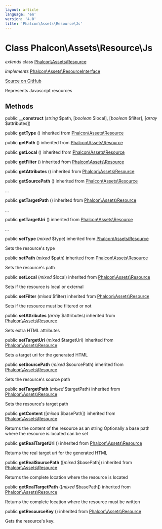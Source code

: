 ```yaml
---
layout: article
language: 'en'
version: '4.0'
title: 'Phalcon\Assets\Resource\Js'
---
```

# Class **Phalcon\Assets\Resource\Js**

*extends* class [Phalcon\Assets\Resource](Phalcon_Assets_Resource)

*implements* [Phalcon\Assets\ResourceInterface](Phalcon_Assets_ResourceInterface)

<a href="https://github.com/phalcon/cphalcon/tree/v4.0.0/phalcon/assets/resource/js.zep" class="btn btn-default btn-sm">Source on GitHub</a>

Represents Javascript resources


## Methods
public  **__construct** (*string* $path, [*boolean* $local], [*boolean* $filter], [*array* $attributes])





public  **getType** () inherited from [Phalcon\Assets\Resource](Phalcon_Assets_Resource)





public  **getPath** () inherited from [Phalcon\Assets\Resource](Phalcon_Assets_Resource)





public  **getLocal** () inherited from [Phalcon\Assets\Resource](Phalcon_Assets_Resource)





public  **getFilter** () inherited from [Phalcon\Assets\Resource](Phalcon_Assets_Resource)





public  **getAttributes** () inherited from [Phalcon\Assets\Resource](Phalcon_Assets_Resource)





public  **getSourcePath** () inherited from [Phalcon\Assets\Resource](Phalcon_Assets_Resource)

...


public  **getTargetPath** () inherited from [Phalcon\Assets\Resource](Phalcon_Assets_Resource)

...


public  **getTargetUri** () inherited from [Phalcon\Assets\Resource](Phalcon_Assets_Resource)

...


public  **setType** (*mixed* $type) inherited from [Phalcon\Assets\Resource](Phalcon_Assets_Resource)

Sets the resource's type



public  **setPath** (*mixed* $path) inherited from [Phalcon\Assets\Resource](Phalcon_Assets_Resource)

Sets the resource's path



public  **setLocal** (*mixed* $local) inherited from [Phalcon\Assets\Resource](Phalcon_Assets_Resource)

Sets if the resource is local or external



public  **setFilter** (*mixed* $filter) inherited from [Phalcon\Assets\Resource](Phalcon_Assets_Resource)

Sets if the resource must be filtered or not



public  **setAttributes** (*array* $attributes) inherited from [Phalcon\Assets\Resource](Phalcon_Assets_Resource)

Sets extra HTML attributes



public  **setTargetUri** (*mixed* $targetUri) inherited from [Phalcon\Assets\Resource](Phalcon_Assets_Resource)

Sets a target uri for the generated HTML



public  **setSourcePath** (*mixed* $sourcePath) inherited from [Phalcon\Assets\Resource](Phalcon_Assets_Resource)

Sets the resource's source path



public  **setTargetPath** (*mixed* $targetPath) inherited from [Phalcon\Assets\Resource](Phalcon_Assets_Resource)

Sets the resource's target path



public  **getContent** ([*mixed* $basePath]) inherited from [Phalcon\Assets\Resource](Phalcon_Assets_Resource)

Returns the content of the resource as an string
Optionally a base path where the resource is located can be set



public  **getRealTargetUri** () inherited from [Phalcon\Assets\Resource](Phalcon_Assets_Resource)

Returns the real target uri for the generated HTML



public  **getRealSourcePath** ([*mixed* $basePath]) inherited from [Phalcon\Assets\Resource](Phalcon_Assets_Resource)

Returns the complete location where the resource is located



public  **getRealTargetPath** ([*mixed* $basePath]) inherited from [Phalcon\Assets\Resource](Phalcon_Assets_Resource)

Returns the complete location where the resource must be written



public  **getResourceKey** () inherited from [Phalcon\Assets\Resource](Phalcon_Assets_Resource)

Gets the resource's key.



